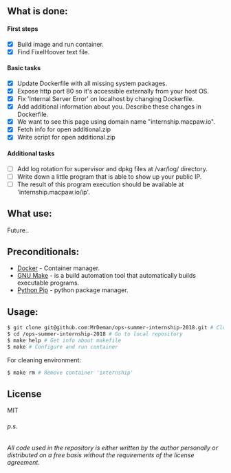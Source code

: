 ## What is done:
#### First steps
- [x] Build image and run container.
- [x] Find FixelHoover text file.
#### Basic tasks
- [x] Update Dockerfile with all missing system packages.
- [x] Expose http port 80 so it's accessible externally from your host OS.
- [x] Fix 'Internal Server Error' on localhost by changing Dockerfile.
- [x] Add additional information about you. Describe these changes in Dockerfile.
- [x] We want to see this page using domain name "internship.macpaw.io".
- [x] Fetch info for open additional.zip
- [x] Write script for open additional.zip
#### Additional tasks
- [ ] Add log rotation for supervisor and dpkg files at /var/log/ directory.
- [ ] Write down a little program that is able to show up your public IP.
- [ ] The result of this program execution should be available at 'internship.macpaw.io/ip'.

## What use:
Future..
## Preconditionals:
* [Docker](https://www.docker.com/docker-ubuntu) - Container manager.
* [GNU Make](https://www.gnu.org/) - is a build automation tool that automatically builds executable programs.
* [Python Pip](https://packaging.python.org/tutorials/installing-packages/#ensure-you-can-run-pip-from-the-command-line) - python package manager.

## Usage:

```sh
$ git clone git@github.com:MrDeman/ops-summer-internship-2018.git # Clone repository
$ cd /ops-summer-internship-2018 # Go to local repository
$ make help # Get info about makefile
$ make # Configure and run container
```
For cleaning environment:
```sh
$ make rm # Remove container 'internship'
```

## License
MIT
###### p.s.
###### All code used in the repository is either written by the author personally or distributed on a free basis without the requirements of the license agreement.
